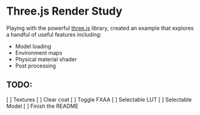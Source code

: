 # Three.js Render Study

Playing with the powerful [three.js](https://threejs.org/) library, created an example that explores a handful of useful features including:

- Model loading
- Environment maps
- Physical material shader
- Post processing

## TODO:

[ ] Textures
[ ] Clear coat
[ ] Toggle FXAA
[ ] Selectable LUT
[ ] Selectable Model
[ ] Finish the README
